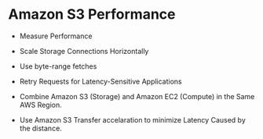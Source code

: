 # Amazon S3 Performance
- Measure Performance

- Scale Storage Connections Horizontally

- Use byte-range fetches

- Retry Requests for Latency-Sensitive Applications

- Combine Amazon S3 (Storage) and Amazon EC2 (Compute) in the Same AWS Region.

- Use Amazon S3 Transfer accelaration to minimize Latency Caused by the distance.